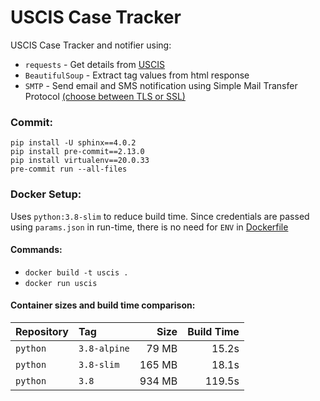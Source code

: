 # USCIS Case Tracker
USCIS Case Tracker and notifier using:
- `requests` - Get details from [USCIS](https://egov.uscis.gov/)
- `BeautifulSoup` - Extract tag values from html response
- `SMTP` - Send email and SMS notification using Simple Mail Transfer Protocol [(choose between TLS or SSL)](emailer.py)

### Commit:
`pip install -U sphinx==4.0.2`<br>
`pip install pre-commit==2.13.0`<br>
`pip install virtualenv==20.0.33`<br>
`pre-commit run --all-files`

### Docker Setup:
Uses `python:3.8-slim` to reduce build time. Since credentials are passed using `params.json` in run-time, there is no need for `ENV` in [Dockerfile](Dockerfile)

[comment]: <> ( Refer [article on medium]&#40;https://medium.com/swlh/alpine-slim-stretch-buster-jessie-bullseye-bookworm-what-are-the-differences-in-docker-62171ed4531d&#41; to understand difference between `slim`, `alpine` and `buster`)

#### Commands:
- `docker build -t uscis .`
- `docker run uscis`

#### Container sizes and build time comparison:

[comment]: <> (docker pull --quiet python:3.8)
[comment]: <> (docker images)
[comment]: <> (The colons `:` in line #17 decide the text alignment inside the table.)

| Repository   | Tag          | Size    | Build Time |
|:------------ |:------------ |-------: | ----------:|
| `python`     | `3.8-alpine` | 79 MB   | 15.2s      |
| `python`     | `3.8-slim`   | 165 MB  | 18.1s      |
| `python`     | `3.8`        | 934 MB  | 119.5s     |

[comment]: <> (`*/5 * * * * cd $HOME/uscis-case-tracker && source venv/bin/activate && python3 tracker.py >> $HOME/uscis-case-tracker/script_output.log 2>&1 && deactivate`)
